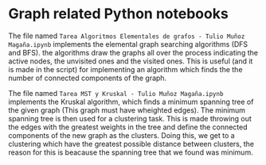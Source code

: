 # Graph related Python notebooks

The file named `Tarea Algoritmos Elementales de grafos - Tulio Muñoz Magaña.ipynb` implements the elemental graph searching algorithms (DFS and BFS). the algorithms draw the graphs all over the process indicating 
the active nodes, the unvisited ones and the visited ones. This is useful (and it is made in the script) for implementing an algorithm which finds the the number of connected components of the graph.

The file named `Tarea MST y Kruskal - Tulio Muñoz Magaña.ipynb` implements the Kruskal algorithm, which finds a minimum spanning tree of the given graph (This graph must have 
wheighted edges). The minimum spanning tree is then used for a clustering task. This is made throwing out the edges with the greatest weights in the tree and define 
the connected components of the new graph as the clusters. Doing this, we get to a
clustering which have the greatest possible distance between clusters, the reason for this is beacause the spanning tree that we found was minimum. 
